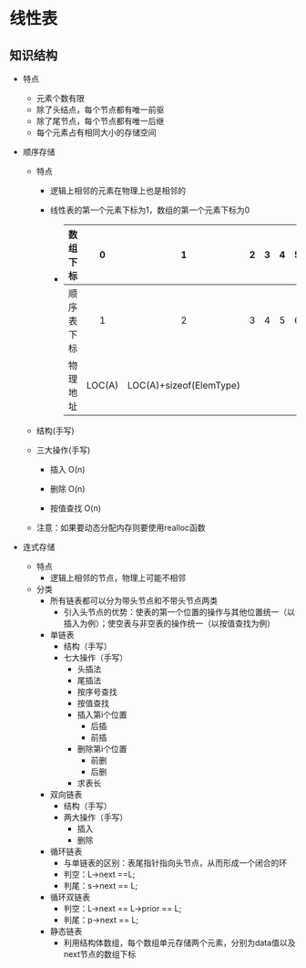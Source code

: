 # 线性表

## 知识结构

- 特点
  - 元素个数有限
  - 除了头结点，每个节点都有唯一前驱
  - 除了尾节点，每个节点都有唯一后继
  - 每个元素占有相同大小的存储空间

- 顺序存储

  - 特点

    - 逻辑上相邻的元素在物理上也是相邻的

    - 线性表的第一个元素下标为1，数组的第一个元素下标为0

      - |  数组下标  |   0    |            1            |  2   |  3   |  4   |  5   | $\dots$  |             n-2              |             n-1              |
        | :--------: | :----: | :---------------------: | :--: | :--: | :--: | :--: | :------: | :--------------------------: | :--------------------------: |
        | 顺序表下标 |   1    |            2            |  3   |  4   |  5   |  6   | $\cdots$ |             n-1              |              n               |
        |  物理地址  | LOC(A) | LOC(A)+sizeof(ElemType) |      |      |      |      |          | LOC(A)+(n-2)sizeof(ElemType) | LOC(A)+(n-1)sizeof(ElemType) |

  - 结构(手写)

  - 三大操作(手写)

    - 插入	O(n)
    - 删除    O(n)

    - 按值查找    O(n)

  - 注意：如果要动态分配内存则要使用realloc函数

- 连式存储

  - 特点
    - 逻辑上相邻的节点，物理上可能不相邻
  - 分类
    - 所有链表都可以分为带头节点和不带头节点两类
      - 引入头节点的优势：使表的第一个位置的操作与其他位置统一（以插入为例）；使空表与非空表的操作统一（以按值查找为例）
    - 单链表
      - 结构（手写）
      - 七大操作（手写）
        - 头插法
        - 尾插法
        - 按序号查找
        - 按值查找
        - 插入第i个位置
          - 后插
          - 前插
        - 删除第i个位置
          - 前删
          - 后删
        - 求表长
    - 双向链表
      - 结构（手写）
      - 两大操作（手写）
        - 插入
        - 删除
    - 循环链表
      - 与单链表的区别：表尾指针指向头节点，从而形成一个闭合的环
      - 判空：L->next ==L;
      - 判尾：s->next == L;
    - 循环双链表
      - 判空：L->next == L->prior == L;
      - 判尾：p->next == L;
    - 静态链表
      - 利用结构体数组，每个数组单元存储两个元素，分别为data值以及next节点的数组下标